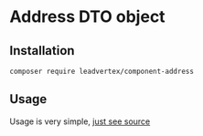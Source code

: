 # Address DTO object

## Installation
```
composer require leadvertex/component-address
```

## Usage
Usage is very simple, [just see source](src/Address.php)